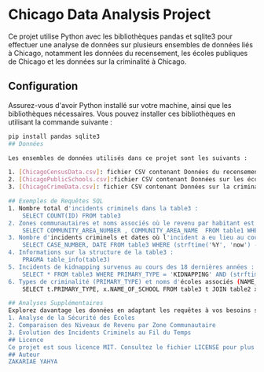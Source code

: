 # Chicago Data Analysis Project

Ce projet utilise Python avec les bibliothèques pandas et sqlite3 pour effectuer une analyse de données sur plusieurs ensembles de données liés à Chicago, notamment les données du recensement, les écoles publiques de Chicago et les données sur la criminalité à Chicago.

## Configuration
Assurez-vous d'avoir Python installé sur votre machine, ainsi que les bibliothèques nécessaires. Vous pouvez installer ces bibliothèques en utilisant la commande suivante :

```bash
pip install pandas sqlite3
## Données

Les ensembles de données utilisés dans ce projet sont les suivants :

1. [ChicagoCensusData.csv]: fichier CSV contenant Données du recensement de Chicago.
2. [ChicagoPublicSchools.csv]:fichier CSV contenant Données sur les écoles publiques de Chicago.
3. [ChicagoCrimeData.csv]: fichier CSV contenant Données sur la criminalité à Chicago.

## Exemples de Requêtes SQL
1. Nombre total d'incidents criminels dans la table3 :
    SELECT COUNT(ID) FROM table3
2. Zones communautaires et noms associés où le revenu par habitant est inférieur à 11 000 :
    SELECT COMMUNITY_AREA_NUMBER , COMMUNITY_AREA_NAME  FROM table1 WHERE PER_CAPITA_INCOME < 11000
3. Nombre d'incidents criminels et dates où l'incident a eu lieu au cours des 18 dernières années :
    SELECT CASE_NUMBER, DATE FROM table3 WHERE (strftime('%Y', 'now') - strftime('%Y', DATE)) < 18
4. Informations sur la structure de la table3 :
    PRAGMA table_info(table3)
5. Incidents de kidnapping survenus au cours des 18 dernières années :
    SELECT * FROM table3 WHERE PRIMARY_TYPE = 'KIDNAPPING' AND (strftime('%Y', 'now') - strftime('%Y', DATE)) < 18
6. Types de criminalité (PRIMARY_TYPE) et noms d'écoles associés (NAME_OF_SCHOOL) :
    SELECT t.PRIMARY_TYPE, x.NAME_OF_SCHOOL FROM table3 t JOIN table2 x ON t.LOCATION = x.LOCATION

## Analyses Supplémentaires
Explorez davantage les données en adaptant les requêtes à vos besoins spécifiques. Voici quelques idées d'analyses supplémentaires que vous pourriez effectuer :
1. Analyse de la Sécurité des Écoles
2. Comparaison des Niveaux de Revenu par Zone Communautaire
3. Évolution des Incidents Criminels au Fil du Temps
## Licence
Ce projet est sous licence MIT. Consultez le fichier LICENSE pour plus de détails.
## Auteur
ZAKARIAE YAHYA 

